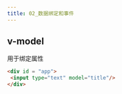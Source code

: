 ```yaml
---
title: 02_数据绑定和事件
---
```

## v-model

用于绑定属性

```html
<div id = "app">
 <input type="text" model="title"/>
</div>
```
